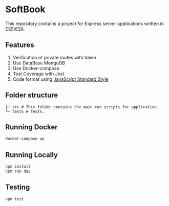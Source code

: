 # SoftBook

This repository contains a project for Express server applications written in ES5/ES6.

## Features

  1. Verification of private routes with token
  2. Use DataBase MongoDB
  3. Use Docker-compose 
  1. Test Coverage with Jest
  5. Code format using [JavaScript Standard Style](https://standardjs.com/)
 
## Folder structure

```shell
├─ src # This folder contains the main run scripts for application.
└─ tests # Tests.
```
## Running Docker

```bash
docker-compose up
```

## Running Locally

```bash
npm install
npm run dev
```


## Testing

```bash
npm test
```
